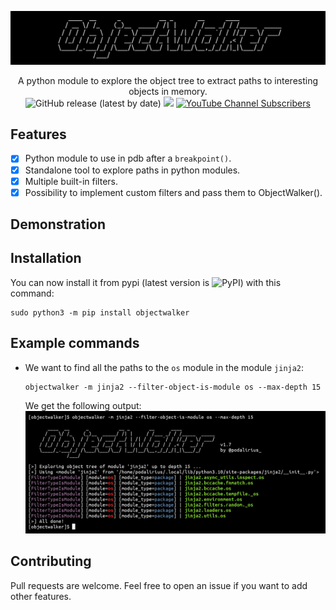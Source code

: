 ![](./.github/banner.png)

<p align="center">
    A python module to explore the object tree to extract paths to interesting objects in memory.
    <br>
    <img alt="GitHub release (latest by date)" src="https://img.shields.io/github/v/release/p0dalirius/objectwalker">
    <a href="https://twitter.com/intent/follow?screen_name=podalirius_" title="Follow"><img src="https://img.shields.io/twitter/follow/podalirius_?label=Podalirius&style=social"></a>
    <a href="https://www.youtube.com/c/Podalirius_?sub_confirmation=1" title="Subscribe"><img alt="YouTube Channel Subscribers" src="https://img.shields.io/youtube/channel/subscribers/UCF_x5O7CSfr82AfNVTKOv_A?style=social"></a>
    <br>
</p>

## Features

 - [x] Python module to use in pdb after a `breakpoint()`.
 - [x] Standalone tool to explore paths in python modules.
 - [x] Multiple built-in filters.
 - [x] Possibility to implement custom filters and pass them to ObjectWalker().

## Demonstration



## Installation

You can now install it from pypi (latest version is <img alt="PyPI" src="https://img.shields.io/pypi/v/objectwalker">) with this command:

```
sudo python3 -m pip install objectwalker
```

## Example commands

 + We want to find all the paths to the `os` module in the module `jinja2`:
    ```
    objectwalker -m jinja2 --filter-object-is-module os --max-depth 15
    ```
    We get the following output:
    ![](./.github/find_module_os_in_jinja2.png)

## Contributing

Pull requests are welcome. Feel free to open an issue if you want to add other features.
